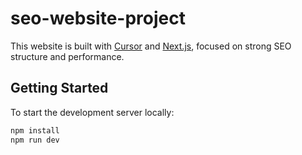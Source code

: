 # seo-website-project

This website is built with [Cursor](https://www.cursor.sh) and [Next.js](https://nextjs.org), focused on strong SEO structure and performance.

## Getting Started

To start the development server locally:

```bash
npm install
npm run dev
